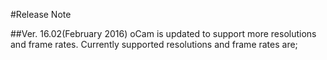#Release Note

##Ver. 16.02(February 2016)
oCam is updated to support more resolutions and frame rates.
Currently supported resolutions and frame rates are;

